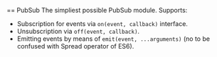 == PubSub
The simpliest possible PubSub module. Supports:

* Subscription for events via `on(event, callback)` interface.
* Unsubscription via `off(event, callback)`.
* Emitting events by means of `emit(event, ...arguments)` (no to be confused with Spread operator of ES6).